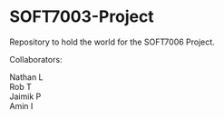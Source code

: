 # SOFT7003-Project

Repository to hold the world for the SOFT7006 Project. 

Collaborators: 

Nathan L<br/>
Rob T<br/>
Jaimik P<br/>
Amin I
